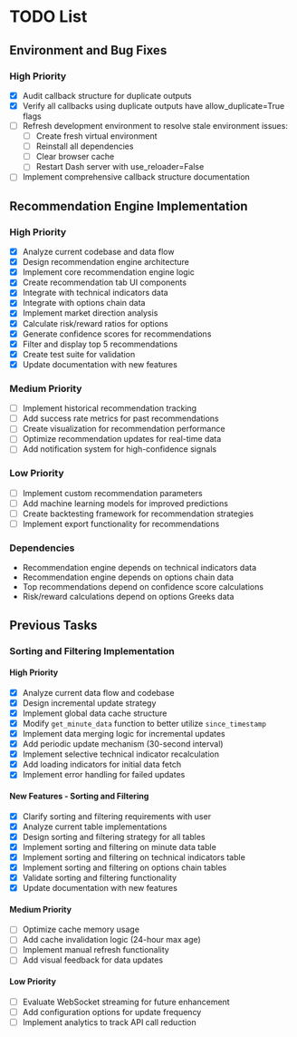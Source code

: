 # TODO List

## Environment and Bug Fixes

### High Priority
- [x] Audit callback structure for duplicate outputs
- [x] Verify all callbacks using duplicate outputs have allow_duplicate=True flags
- [ ] Refresh development environment to resolve stale environment issues:
  - [ ] Create fresh virtual environment
  - [ ] Reinstall all dependencies
  - [ ] Clear browser cache
  - [ ] Restart Dash server with use_reloader=False
- [ ] Implement comprehensive callback structure documentation

## Recommendation Engine Implementation

### High Priority
- [x] Analyze current codebase and data flow
- [x] Design recommendation engine architecture
- [x] Implement core recommendation engine logic
- [x] Create recommendation tab UI components
- [x] Integrate with technical indicators data
- [x] Integrate with options chain data
- [x] Implement market direction analysis
- [x] Calculate risk/reward ratios for options
- [x] Generate confidence scores for recommendations
- [x] Filter and display top 5 recommendations
- [x] Create test suite for validation
- [x] Update documentation with new features

### Medium Priority
- [ ] Implement historical recommendation tracking
- [ ] Add success rate metrics for past recommendations
- [ ] Create visualization for recommendation performance
- [ ] Optimize recommendation updates for real-time data
- [ ] Add notification system for high-confidence signals

### Low Priority
- [ ] Implement custom recommendation parameters
- [ ] Add machine learning models for improved predictions
- [ ] Create backtesting framework for recommendation strategies
- [ ] Implement export functionality for recommendations

### Dependencies
- Recommendation engine depends on technical indicators data
- Recommendation engine depends on options chain data
- Top recommendations depend on confidence score calculations
- Risk/reward calculations depend on options Greeks data

## Previous Tasks

### Sorting and Filtering Implementation

#### High Priority
- [x] Analyze current data flow and codebase
- [x] Design incremental update strategy
- [x] Implement global data cache structure
- [x] Modify `get_minute_data` function to better utilize `since_timestamp`
- [x] Implement data merging logic for incremental updates
- [x] Add periodic update mechanism (30-second interval)
- [x] Implement selective technical indicator recalculation
- [x] Add loading indicators for initial data fetch
- [x] Implement error handling for failed updates

#### New Features - Sorting and Filtering
- [x] Clarify sorting and filtering requirements with user
- [x] Analyze current table implementations
- [x] Design sorting and filtering strategy for all tables
- [x] Implement sorting and filtering on minute data table
- [x] Implement sorting and filtering on technical indicators table
- [x] Implement sorting and filtering on options chain tables
- [x] Validate sorting and filtering functionality
- [x] Update documentation with new features

#### Medium Priority
- [ ] Optimize cache memory usage
- [ ] Add cache invalidation logic (24-hour max age)
- [ ] Implement manual refresh functionality
- [ ] Add visual feedback for data updates

#### Low Priority
- [ ] Evaluate WebSocket streaming for future enhancement
- [ ] Add configuration options for update frequency
- [ ] Implement analytics to track API call reduction
